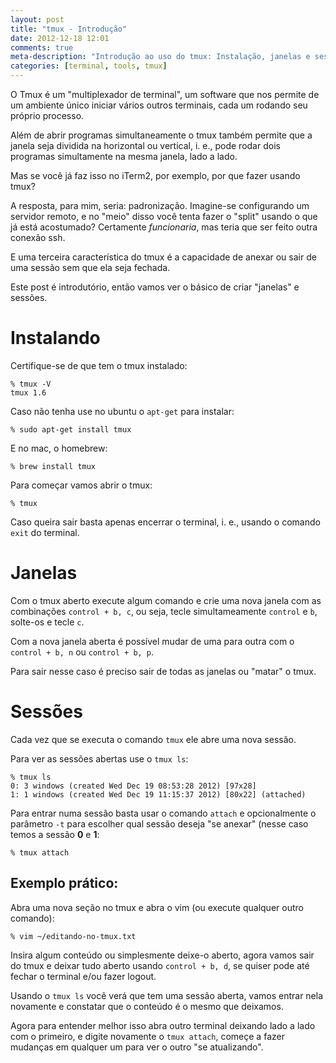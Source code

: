 ```yaml
---
layout: post
title: "tmux - Introdução"
date: 2012-12-18 12:01
comments: true
meta-description: "Introdução ao uso do tmux: Instalação, janelas e sessões"
categories: [terminal, tools, tmux]
---
```


O Tmux é um "multiplexador de terminal", um software que nos permite de um
ambiente único iniciar vários outros terminais, cada um rodando seu próprio
processo.

Além de abrir programas simultaneamente o tmux também permite que a janela seja
dividida na horizontal ou vertical, i. e., pode rodar dois programas
simultamente na mesma janela, lado a lado.

Mas se você já faz isso no iTerm2, por exemplo, por que fazer usando tmux?

A resposta, para mim, seria: padronização. Imagine-se configurando um servidor
remoto, e no "meio" disso você tenta fazer o "split" usando o que já está
acostumado? Certamente *funcionaria*, mas teria que ser feito outra conexão
ssh.

E uma terceira característica do tmux é a capacidade de anexar ou sair de uma
sessão sem que ela seja fechada.

Este post é introdutório, então vamos ver o básico de criar "janelas" e
sessões.

# Instalando

Certifique-se de que tem o tmux instalado:

    % tmux -V
    tmux 1.6

Caso não tenha use no ubuntu o `apt-get` para instalar:

    % sudo apt-get install tmux

E no mac, o homebrew:

    % brew install tmux

Para começar vamos abrir o tmux:

    % tmux

Caso queira sair basta apenas encerrar o terminal, i. e., usando o comando
`exit` do terminal.

# Janelas

Com o tmux aberto execute algum comando e crie uma nova janela com as
combinações `control + b, c`, ou seja, tecle simultameamente `control` e
`b`, solte-os e tecle `c`.

Com a nova janela aberta é possível mudar de uma para outra com o
`control + b, n` ou `control + b, p`.

Para sair nesse caso é preciso sair de todas as janelas ou "matar" o tmux.

# Sessões

Cada vez que se executa o comando `tmux` ele abre uma nova sessão.

Para ver as sessões abertas use o `tmux ls`:

    % tmux ls
    0: 3 windows (created Wed Dec 19 08:53:28 2012) [97x28]
    1: 1 windows (created Wed Dec 19 11:15:37 2012) [80x22] (attached)

Para entrar numa sessão basta usar o comando `attach` e opcionalmente o
parâmetro `-t` para escolher qual sessão deseja "se anexar" (nesse caso temos
a sessão **0** e **1**:

    % tmux attach

## Exemplo prático:

Abra uma nova seção no tmux e abra o vim (ou execute qualquer outro comando):

    % vim ~/editando-no-tmux.txt

Insira algum conteúdo ou simplesmente deixe-o aberto, agora vamos sair do tmux
e deixar tudo aberto usando `control + b, d`, se quiser pode até fechar o
terminal e/ou fazer logout.

Usando o `tmux ls` você verá que tem uma sessão aberta, vamos entrar nela
novamente e constatar que o conteúdo é o mesmo que deixamos.

Agora para entender melhor isso abra outro terminal deixando lado a lado com o
primeiro, e digite novamente o `tmux attach`, começe a fazer mudanças em
qualquer um para ver o outro "se atualizando".
